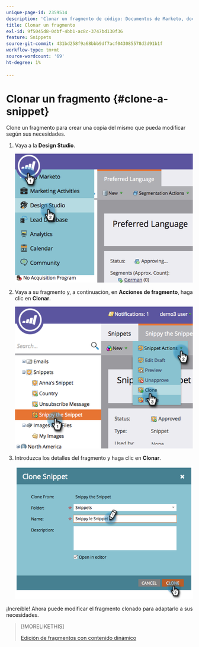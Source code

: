 ```yaml
---
unique-page-id: 2359514
description: 'Clonar un fragmento de código: Documentos de Marketo, documentación del producto'
title: Clonar un fragmento
exl-id: 9f5045d8-0dbf-4bb1-ac8c-3747bd130f36
feature: Snippets
source-git-commit: 431bd258f9a68bbb9df7acf043085578d3d91b1f
workflow-type: tm+mt
source-wordcount: '69'
ht-degree: 1%

---
```


# Clonar un fragmento {#clone-a-snippet}

Clone un fragmento para crear una copia del mismo que pueda modificar según sus necesidades.

1. Vaya a la **Design Studio**.

   ![](assets/image2014-9-16-10-3a32-3a36.png)

1. Vaya a su fragmento y, a continuación, en **Acciones de fragmento**, haga clic en **Clonar**.

   ![](assets/image2014-9-16-10-3a32-3a44.png)

1. Introduzca los detalles del fragmento y haga clic en **Clonar**.

   ![](assets/image2014-9-16-10-3a32-3a53.png)

¡Increíble! Ahora puede modificar el fragmento clonado para adaptarlo a sus necesidades.

>[!MORELIKETHIS]
>
>[Edición de fragmentos con contenido dinámico](/help/marketo/product-docs/personalization/segmentation-and-snippets/snippets/edit-snippets-with-dynamic-content.md)

